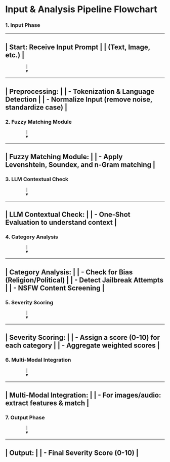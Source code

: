 # Input & Analysis Pipeline Flowchart

### 1. Input Phase
------------------------------------------------
| **Start:** Receive Input Prompt              |
|    (Text, Image, etc.)                         |
------------------------------------------------
             │
             ▼
------------------------------------------------
| **Preprocessing:**                           |
| - Tokenization & Language Detection          |
| - Normalize Input (remove noise, standardize case) |
------------------------------------------------

### 2. Fuzzy Matching Module
             │
             ▼
------------------------------------------------
| **Fuzzy Matching Module:**                   |
| - Apply Levenshtein, Soundex, and n-Gram matching |
------------------------------------------------

### 3. LLM Contextual Check
             │
             ▼
------------------------------------------------
| **LLM Contextual Check:**                    |
| - One-Shot Evaluation to understand context  |
------------------------------------------------

### 4. Category Analysis
             │
             ▼
------------------------------------------------
| **Category Analysis:**                       |
| - Check for Bias (Religion/Political)        |
| - Detect Jailbreak Attempts                  |
| - NSFW Content Screening                     |
------------------------------------------------

### 5. Severity Scoring
             │
             ▼
------------------------------------------------
| **Severity Scoring:**                        |
| - Assign a score (0-10) for each category      |
| - Aggregate weighted scores                  |
------------------------------------------------

### 6. Multi-Modal Integration
             │
             ▼
------------------------------------------------
| **Multi-Modal Integration:**                 |
| - For images/audio: extract features & match |
------------------------------------------------

### 7. Output Phase
             │
             ▼
------------------------------------------------
| **Output:**                                  |
| - Final Severity Score (0-10)                |
------------------------------------------------
 
